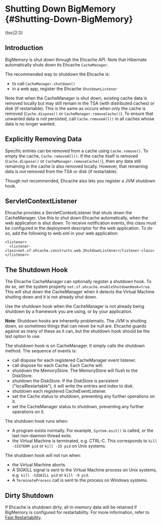 ---
---
# Shutting Down BigMemory {#Shutting-Down-BigMemory}

{toc|2:3}

## Introduction
BigMemory is shut down through the Ehcache API. Note that Hibernate automatically shuts down its Ehcache `CacheManager`.

The recommended way to shutdown the Ehcache is:

* to call `CacheManager.shutdown()`
* in a web app, register the Ehcache `ShutdownListener`

Note that when the CacheManager is shut down, existing cache data is removed locally but may still remain in the TSA (with distributed caches) or disk (if restartable). This is the same as occurs when only the cache is removed (`Cache.dispose()` or `CacheManager.removeCache()`). To ensure that unwanted data is not persisted, call `Cache.removeAll()` in all caches whose data is no longer wanted.

## Explicitly Removing Data
Specific entries can be removed from a cache using `Cache.remove()`. To empty the cache, `Cache.removeAll()`. If the cache itself is removed (`Cache.dispose()` or `CacheManager.removeCache()`), then any data still remaining in the cache is also removed locally. However, that remaining data is *not* removed from the TSA or disk (if restartable).


Though not recommended, Ehcache also lets you register a JVM shutdown hook.

## ServletContextListener
Ehcache provides a ServletContextListener that shuts down the CacheManager. Use this to shut down Ehcache automatically, when the web application is shut down.
To receive notification events, this class must be configured in the deployment
descriptor for the web application. To do so, add the following to web.xml in your web application:

    <listener>
      <listener-class>net.sf.ehcache.constructs.web.ShutdownListener</listener-class>
    </listener>

## The Shutdown Hook
The Ehcache CacheManager can optionally register a shutdown hook.
To do so, set the system property `net.sf.ehcache.enableShutdownHook=true`.
This will shut down the CacheManager when it detects the Virtual Machine shutting down and
it is not already shut down.

Use the shutdown hook when the CacheManager is not already being shutdown by a framework you are using, or by your application.

**Note**: Shutdown hooks are inherently problematic. The JVM is shutting down, so sometimes
things that can never be null are. Ehcache guards against as many of these as it can, but the shutdown
hook should be the last option to use.

The shutdown hook is on CacheManager. It simply calls the shutdown method.
The sequence of events is:

*   call dispose for each registered CacheManager event listener.
*   call dispose for each Cache. Each Cache will:
*   shutdown the MemoryStore. The MemoryStore will flush to the DiskStore.
*   shutdown the DiskStore. If the DiskStore is persistent ("localRestartable"), it will write the entries and index to disk.
*   shutdown each registered CacheEventListener.
*   set the Cache status to shutdown, preventing any further operations on it.
*   set the CacheManager status to shutdown, preventing any further operations on it.

The shutdown hook runs when:

* A program exists normally. For example,  `System.exit()` is called, or the last non-daemon thread exits.
* the Virtual Machine is terminated, e.g. CTRL-C. This corresponds to `kill -SIGTERM pid` or `kill -15 pid` on Unix systems.

The shutdown hook will not run when:

* the Virtual Machine aborts.
* A SIGKILL signal is sent to the Virtual Machine process on Unix
systems, e.g. `kill -SIGKILL pid` or `kill -9 pid`.
* A `TerminateProcess` call is sent to the process on Windows systems.

## Dirty Shutdown
If Ehcache is shutdown dirty, all in-memory data will be retained if BigMemory is configured for restartability. For more information, refer to [Fast Restartability](/documentation/4.1/bigmemorymax/configuration/fast-restart).
